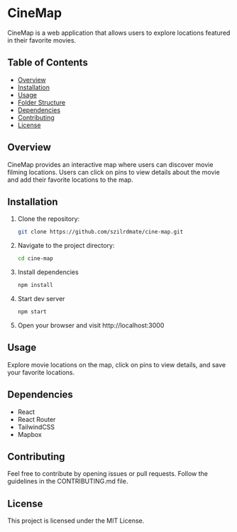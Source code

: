 # CineMap

CineMap is a web application that allows users to explore locations featured in their favorite movies.

## Table of Contents

- [Overview](#overview)
- [Installation](#installation)
- [Usage](#usage)
- [Folder Structure](#folder-structure)
- [Dependencies](#dependencies)
- [Contributing](#contributing)
- [License](#license)

## Overview

CineMap provides an interactive map where users can discover movie filming locations. Users can click on pins to view details about the movie and add their favorite locations to the map.

## Installation

1. Clone the repository:

   ```bash
   git clone https://github.com/szilrdmate/cine-map.git
   
2. Navigate to the project directory:
   ```bash
   cd cine-map

3. Install dependencies
   ```bash
   npm install

4. Start dev server
   ```bash
   npm start

5. Open your browser and visit http://localhost:3000

## Usage

Explore movie locations on the map, click on pins to view details, and save your favorite locations.

## Dependencies

- React
- React Router
- TailwindCSS
- Mapbox

## Contributing

Feel free to contribute by opening issues or pull requests. Follow the guidelines in the CONTRIBUTING.md file.

## License

This project is licensed under the MIT License.
